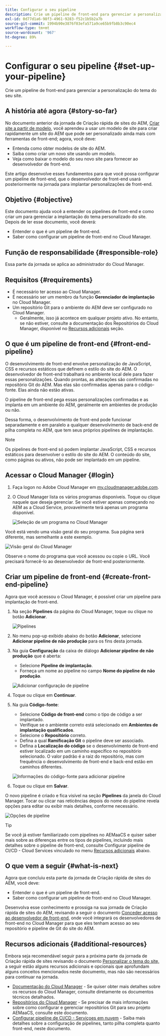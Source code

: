 ```yaml
---
title: Configurar o seu pipeline
description: Crie um pipeline de front-end para gerenciar a personalização do tema do seu site.
exl-id: 0d77d1a6-98f3-4961-9283-f52c1b5b2a7b
source-git-commit: 1994b90e3876f03efa571a9ce65b9fb8b3c90ec4
workflow-type: tm+mt
source-wordcount: '967'
ht-degree: 89%

---
```


# Configurar o seu pipeline {#set-up-your-pipeline}

Crie um pipeline de front-end para gerenciar a personalização do tema do seu site.

## A história até agora {#story-so-far}

No documento anterior da jornada de Criação rápida de sites do AEM, [Criar site a partir de modelo,](create-site.md) você aprendeu a usar um modelo de site para criar rapidamente um site do AEM que pode ser personalizado ainda mais com ferramentas de front-end; agora, você deve:

* Entenda como obter modelos de site do AEM.
* Saiba como criar um novo site usando um modelo.
* Veja como baixar o modelo do seu novo site para fornecer ao desenvolvedor de front-end.

Este artigo desenvolve esses fundamentos para que você possa configurar um pipeline de front-end, que o desenvolvedor de front-end usará posteriormente na jornada para implantar personalizações de front-end.

## Objetivo {#objective}

Este documento ajuda você a entender os pipelines de front-end e como criar um para gerenciar a implantação do tema personalizado do site. Depois de ler esse documento, você deverá:

* Entender o que é um pipeline de front-end.
* Saber como configurar um pipeline de front-end no Cloud Manager.

## Função de responsabilidade {#responsible-role}

Essa parte da jornada se aplica ao administrador do Cloud Manager.

## Requisitos {#requirements}

* É necessário ter acesso ao Cloud Manager.
* É necessário ser um membro da função **Gerenciador de implantação** no Cloud Manager.
* Um repositório Git para o ambiente do AEM deve ser configurado no Cloud Manager.
   * Geralmente, isso já acontece em qualquer projeto ativo. No entanto, se não estiver, consulte a documentação dos Repositórios do Cloud Manager, disponível no [Recursos adicionais](#additional-resources) seção.

## O que é um pipeline de front-end {#front-end-pipeline}

O desenvolvimento de front-end envolve personalização de JavaScript, CSS e recursos estáticos que definem o estilo do site do AEM. O desenvolvedor de front-end trabalhará no ambiente local dele para fazer essas personalizações. Quando prontas, as alterações são confirmadas no repositório Git do AEM. Mas elas são confirmadas apenas para o código-fonte. Elas ainda não estão ativas.

O pipeline de front-end pega essas personalizações confirmadas e as implanta em um ambiente do AEM, geralmente em ambientes de produção ou não.

Dessa forma, o desenvolvimento de front-end pode funcionar separadamente e em paralelo a qualquer desenvolvimento de back-end de pilha completa no AEM, que tem seus próprios pipelines de implantação.

>[!NOTE]
>
>Os pipelines de front-end só podem implantar JavaScript, CSS e recursos estáticos para desenvolver o estilo do site do AEM. O conteúdo do site, como páginas ou ativos, não pode ser implantado em um pipeline.

## Acessar o Cloud Manager {#login}

1. Faça logon no Adobe Cloud Manager em [my.cloudmanager.adobe.com](https://my.cloudmanager.adobe.com/).

1. O Cloud Manager lista os vários programas disponíveis. Toque ou clique naquele que deseja gerenciar. Se você estiver apenas começando no AEM as a Cloud Service, provavelmente terá apenas um programa disponível.

   ![Seleção de um programa no Cloud Manager](assets/cloud-manager-select-program.png)

Você está vendo uma visão geral do seu programa. Sua página será diferente, mas semelhante a este exemplo.

![Visão geral do Cloud Manager](assets/cloud-manager-overview.png)

Observe o nome do programa que você acessou ou copie o URL. Você precisará fornecê-lo ao desenvolvedor de front-end posteriormente.

## Criar um pipeline de front-end {#create-front-end-pipeline}

Agora que você acessou o Cloud Manager, é possível criar um pipeline para implantação de front-end.

1. Na seção **Pipelines** da página do Cloud Manager, toque ou clique no botão **Adicionar**.

   ![Pipelines](assets/pipelines-add.png)

1. No menu pop-up exibido abaixo do botão **Adicionar**, selecione **Adicionar pipeline de não produção** para os fins desta jornada.

1. Na guia **Configuração** da caixa de diálogo **Adicionar pipeline de não produção** que é aberta:
   * Selecione **Pipeline de implantação**.
   * Forneça um nome ao pipeline no campo **Nome do pipeline de não produção**.

   ![Adicionar configuração de pipeline](assets/add-pipeline-configuration.png)

1. Toque ou clique em **Continuar**.

1. Na guia **Código-fonte**:
   * Selecione **Código de front-end** como o tipo de código a ser implantado.
   * Verifique se o ambiente correto está selecionado em **Ambientes de implantação qualificados**.
   * Selecione o **Repositório** correto.
   * Defina a qual **Ramificação Git** o pipeline deve ser associado.
   * Defina a **Localização do código** se o desenvolvimento de front-end estiver localizado em um caminho específico no repositório selecionado. O valor padrão é a raiz do repositório, mas com frequência o desenvolvimento de front-end e back-end estão em caminhos diferentes.

   ![Informações do código-fonte para adicionar pipeline](assets/add-pipeline-source-code.png)

1. Toque ou clique em **Salvar**.

O novo pipeline é criado e fica visível na seção **Pipelines** da janela do Cloud Manager. Tocar ou clicar nas reticências depois do nome do pipeline revela opções para editar ou exibir mais detalhes, conforme necessário.

![Opções de pipeline](assets/new-pipeline.png)

>[!TIP]
>
>Se você já estiver familiarizado com pipelines no AEMaaCS e quiser saber mais sobre as diferenças entre os tipos de pipelines, incluindo mais detalhes sobre o pipeline de front-end, consulte Configurar pipeline de CI/CD - Cloud Services vinculado no menu [Recursos adicionais](#additional-resources) abaixo.

## O que vem a seguir {#what-is-next}

Agora que concluiu esta parte da jornada de Criação rápida de sites do AEM, você deve:

* Entender o que é um pipeline de front-end.
* Saber como configurar um pipeline de front-end no Cloud Manager.

Desenvolva esse conhecimento e prossiga na sua jornada de Criação rápida de sites do AEM, revisando a seguir o documento [Conceder acesso ao desenvolvedor de front-end,](grant-access.md) onde você integrará os desenvolvedores de front-end no Cloud Manager para que eles tenham acesso ao seu repositório e pipeline de Git do site do AEM.

## Recursos adicionais {#additional-resources}

Embora seja recomendável seguir para a próxima parte da jornada de Criação rápida de sites revisando o documento [Personalizar o tema do site,](customize-theme.md) a seguir estão alguns recursos adicionais e opcionais que aprofundam alguns conceitos mencionados neste documento, mas não são necessários para continuar na jornada.

* [Documentação do Cloud Manager](https://experienceleague.adobe.com/docs/experience-manager-cloud-service/onboarding/onboarding-concepts/cloud-manager-introduction.html?lang=pt_BR) - Se quiser obter mais detalhes sobre os recursos do Cloud Manager, consulte diretamente os documentos técnicos detalhados.
* [Repositórios do Cloud Manager](/help/implementing/cloud-manager/managing-code/cloud-manager-repositories.md) - Se precisar de mais informações sobre como configurar e gerenciar repositórios Git para seu projeto AEMaaCS, consulte este documento.
* [Configurar pipeline de CI/CD - Serviçoes em nuvem](/help/implementing/cloud-manager/configuring-pipelines/introduction-ci-cd-pipelines.md) - Saiba mais detalhes sobre a configuração de pipelines, tanto pilha completa quanto front-end, neste documento.
